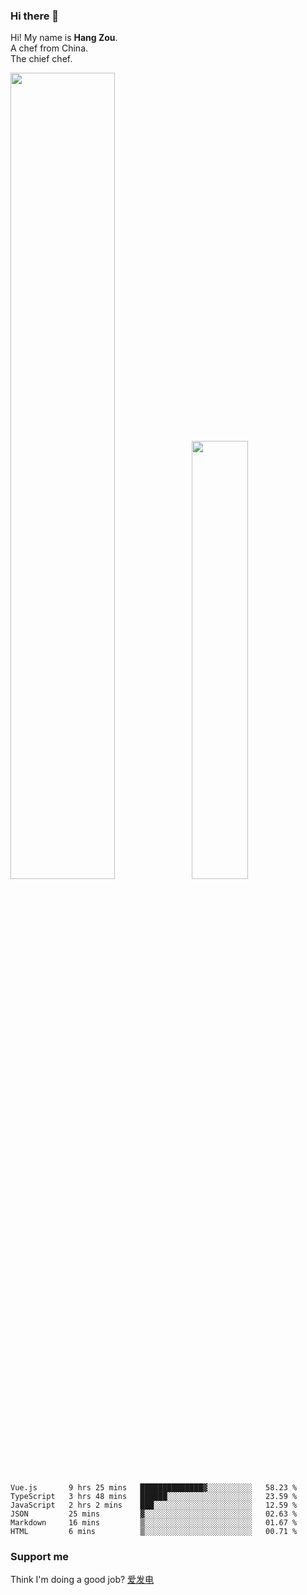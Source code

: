 ### Hi there 👋

Hi! My name is **Hang Zou**.  
A chef from China.  
The chief chef.

<img align="" width="57.5%" src="https://github-readme-stats.vercel.app/api?username=zouhangwithsweet&hide_title=true&hide_border=true&show_icons=true&include_all_commits=true&line_height=21" /><img align="" width="42.4%" src="https://github-readme-stats.vercel.app/api/top-langs/?username=zouhangwithsweet&hide_title=true&hide_border=true&layout=compact" />

<!--START_SECTION:waka-->

```text
Vue.js       9 hrs 25 mins   ██████████████▓░░░░░░░░░░   58.23 %
TypeScript   3 hrs 48 mins   ██████░░░░░░░░░░░░░░░░░░░   23.59 %
JavaScript   2 hrs 2 mins    ███░░░░░░░░░░░░░░░░░░░░░░   12.59 %
JSON         25 mins         ▓░░░░░░░░░░░░░░░░░░░░░░░░   02.63 %
Markdown     16 mins         ▒░░░░░░░░░░░░░░░░░░░░░░░░   01.67 %
HTML         6 mins          ▒░░░░░░░░░░░░░░░░░░░░░░░░   00.71 %
```

<!--END_SECTION:waka-->

### Support me

Think I'm doing a good job? [爱发电](https://afdian.net/@zouhangsweet)
